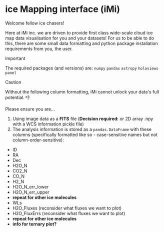 # ice Mapping interface (iMi) 

Welcome fellow ice chasers!

Here at iMi inc. we are driven to provide first class wide-scale cloud ice map data visualisation for you and your datasets! For us to be able to do this, there are some small data formatting and python package installation requirements from you, the user.

> [!IMPORTANT]
> The required packages (and versions) are:
> ```numpy```
> ```pandas```
> ```astropy```
> ```holoviews```
> ```panel```


> [!CAUTION]
> Without the following column formatting, iMi cannot unlock your data's full potential. :-1:

Please ensure you are...
1. Using image data as a __FITS__ file (**Decision required:** or 2D array .npy with a WCS information pickle file)
2. The analysis information is stored as a  ```pandas.DataFrame``` with these columns (specifically formatted like so - case-sensitive names but not column-order-sensitive):
- ID
- RA
- Dec
- H2O_N
- CO2_N
- CO_N
- H2_N
- H2O_N_err_lower
- H2O_N_err_upper
- **repeat for other ice molecules**
- WLs
- H2O_Fluxes (reconsider what fluxes we want to plot)
- H2O_FluxErrs (reconsider what fluxes we want to plot)
- **repeat for other ice molecules**
- **info for ternary plot?**
